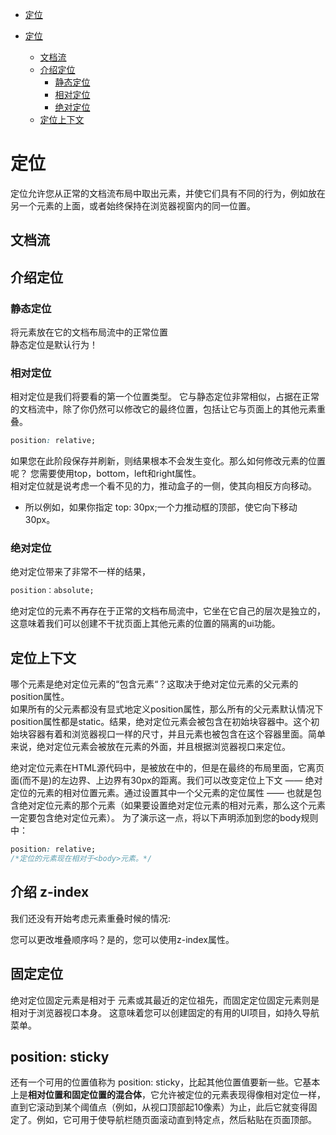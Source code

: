 <!-- START doctoc generated TOC please keep comment here to allow auto update -->
<!-- DON'T EDIT THIS SECTION, INSTEAD RE-RUN doctoc TO UPDATE -->
- [定位](#%E5%AE%9A%E4%BD%8D)

- [定位](#%E5%AE%9A%E4%BD%8D)
  - [文档流](#%E6%96%87%E6%A1%A3%E6%B5%81)
  - [介绍定位](#%E4%BB%8B%E7%BB%8D%E5%AE%9A%E4%BD%8D)
    - [静态定位](#%E9%9D%99%E6%80%81%E5%AE%9A%E4%BD%8D)
    - [相对定位](#%E7%9B%B8%E5%AF%B9%E5%AE%9A%E4%BD%8D)
    - [绝对定位](#%E7%BB%9D%E5%AF%B9%E5%AE%9A%E4%BD%8D)
  - [定位上下文](#%E5%AE%9A%E4%BD%8D%E4%B8%8A%E4%B8%8B%E6%96%87)

<!-- END doctoc generated TOC please keep comment here to allow auto update -->

# 定位  
定位允许您从正常的文档流布局中取出元素，并使它们具有不同的行为，例如放在另一个元素的上面，或者始终保持在浏览器视窗内的同一位置。  
## 文档流  
## 介绍定位  
### 静态定位
将元素放在它的文档布局流中的正常位置  
静态定位是默认行为！
### 相对定位  
相对定位是我们将要看的第一个位置类型。 它与静态定位非常相似，占据在正常的文档流中，除了你仍然可以修改它的最终位置，包括让它与页面上的其他元素重叠。
```css
position: relative;
```
如果您在此阶段保存并刷新，则结果根本不会发生变化。那么如何修改元素的位置呢？ 您需要使用top，bottom，left和right属性。  
相对定位就是说考虑一个看不见的力，推动盒子的一侧，使其向相反方向移动。  
- 所以例如，如果你指定 top: 30px;一个力推动框的顶部，使它向下移动30px。
### 绝对定位
绝对定位带来了非常不一样的结果，
```css
position：absolute;
```
绝对定位的元素不再存在于正常的文档布局流中，它坐在它自己的层次是独立的，这意味着我们可以创建不干扰页面上其他元素的位置的隔离的ui功能。
## 定位上下文  
哪个元素是绝对定位元素的“包含元素“？这取决于绝对定位元素的父元素的position属性。   
如果所有的父元素都没有显式地定义position属性，那么所有的父元素默认情况下position属性都是static。结果，绝对定位元素会被包含在初始块容器中。这个初始块容器有着和浏览器视口一样的尺寸，并且<html>元素也被包含在这个容器里面。简单来说，绝对定位元素会被放在<html>元素的外面，并且根据浏览器视口来定位。

绝对定位元素在HTML源代码中，是被放在<body>中的，但是在最终的布局里面，它离页面(而不是<body>)的左边界、上边界有30px的距离。我们可以改变定位上下文 —— 绝对定位的元素的相对位置元素。通过设置其中一个父元素的定位属性 —— 也就是包含绝对定位元素的那个元素（如果要设置绝对定位元素的相对元素，那么这个元素一定要包含绝对定位元素）。 为了演示这一点，将以下声明添加到您的body规则中：
```css
position: relative;
/*定位的元素现在相对于<body>元素。*/
```
## 介绍 z-index
我们还没有开始考虑元素重叠时候的情况:  

您可以更改堆叠顺序吗？是的，您可以使用z-index属性。
## 固定定位
绝对定位固定元素是相对于 <html> 元素或其最近的定位祖先，而固定定位固定元素则是相对于浏览器视口本身。 这意味着您可以创建固定的有用的UI项目，如持久导航菜单。
## position: sticky
还有一个可用的位置值称为 position: sticky，比起其他位置值要新一些。它基本上是**相对位置和固定位置的混合体**，它允许被定位的元素表现得像相对定位一样，直到它滚动到某个阈值点（例如，从视口顶部起10像素）为止，此后它就变得固定了。例如，它可用于使导航栏随页面滚动直到特定点，然后粘贴在页面顶部。
